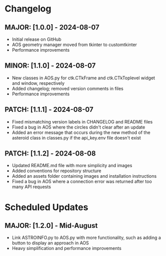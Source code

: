 # Changelog

## MAJOR: [1.0.0] - 2024-08-07
- Initial release on GitHub
- AOS geometry manager moved from tkinter to customtkinter
- Performance improvements

## MINOR: [1.1.0] - 2024-08-07
- New classes in AOS.py for ctk.CTkFrame and ctk.CTkToplevel widget and window, respectively
- Added changelog; removed version comments in files
- Performance improvements

## PATCH: [1.1.1] - 2024-08-07
- Fixed mismatching version labels in CHANGELOG and README files
- Fixed a bug in AOS where the circles didn't clear after an update
- Added an error message that occurs during the new method of the asteroid
class in classes.py if the api_key.env file doesn't exist

## PATCH: [1.1.2] - 2024-08-08
- Updated README.md file with more simplicity and images
- Added conventions for repository structure
- Added an assets folder containing images and installation instructions
- Fixed a bug in AOS where a connection error was returned after too many API requests

# Scheduled Updates

## MAJOR: [1.2.0] - Mid-August
- Link ASTROINFO.py to AOS.py with more functionality, such as adding a button to display an approach in AOS
- Heavy simplification and performance improvements
